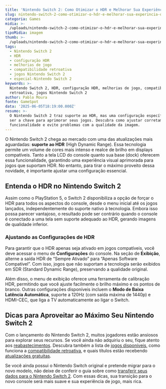 ```yaml
---
title: 'Nintendo Switch 2: Como Otimizar o HDR e Melhorar Sua Experiência de Jogo'
slug: nintendo-switch-2-como-otimizar-o-hdr-e-melhorar-sua-experincia-de-jogo
categoria: Games
midia: >-
  /uploads/nintendo-switch-2-como-otimizar-o-hdr-e-melhorar-sua-experincia-de-jogo-thumb.jpg
tipoMidia: imagem
thumb: >-
  /uploads/nintendo-switch-2-como-otimizar-o-hdr-e-melhorar-sua-experincia-de-jogo-thumb.jpg
tags:
  - Nintendo Switch 2
  - HDR
  - configuração HDR
  - melhorias de jogo
  - compatibilidade retroativa
  - jogos Nintendo Switch 2
  - especial-Nintendo Switch 2
keywords: >-
  Nintendo Switch 2, HDR, configuração HDR, melhorias de jogo, compatibilidade
  retroativa, jogos Nintendo Switch 2
author: Pablo Moura
fonte: GameSpot
data: '2025-06-05T18:19:00.000Z'
resumo: >-
  O Nintendo Switch 2 traz suporte ao HDR, mas uma configuração específica pode
  ser a chave para aprimorar seus jogos. Descubra como ajustar corretamente essa
  funcionalidade e evite problemas com a qualidade da imagem.
---
```


O Nintendo Switch 2 chega ao mercado com uma das atualizações mais aguardadas: **suporte ao HDR** (High Dynamic Range). Essa tecnologia permite um volume de cores mais intenso e realce de brilho em displays compatíveis. Tanto a tela LCD do console quanto sua base (dock) oferecem essa funcionalidade, garantindo uma experiência visual aprimorada para jogos que suportam HDR. No entanto, para tirar o máximo proveito dessa novidade, é importante ajustar uma configuração essencial.

## Entenda o HDR no Nintendo Switch 2

Assim como o PlayStation 5, o Switch 2 disponibiliza a opção de forçar o HDR para todos os aspectos do console, desde o menu inicial até os jogos lançados, independentemente do suporte nativo à tecnologia. Embora isso possa parecer vantajoso, o resultado pode ser contrário quando o console é conectado a uma tela sem suporte adequado ao HDR, gerando imagens de qualidade inferior.

### Ajustando as Configurações de HDR

Para garantir que o HDR apenas seja ativado em jogos compatíveis, você deve acessar o menu de **Configurações** do console. Na seção de **Exibição**, alterne a saída HDR de “Sempre Ativado” para “Apenas Software Compatível”. Com isso, jogos que não suportam a tecnologia serão exibidos em SDR (Standard Dynamic Range), preservando a qualidade original.

Além disso, o menu de exibição oferece uma ferramenta de calibração HDR, permitindo que você ajuste facilmente o brilho máximo e os pontos de branco. Outras configurações disponíveis incluem o **Modo de Baixa Latência Automática**, suporte a 120Hz (com saída máxima de 1440p) e HDMI-CEC, que liga a TV automaticamente ao ligar o Switch.

## Dicas para Aproveitar ao Máximo Seu Nintendo Switch 2

Com o lançamento do Nintendo Switch 2, muitos jogadores estão ansiosos para explorar seus recursos. Se você ainda não adquiriu o seu, fique atento aos [reabastecimentos](https://www.gamespot.com/articles/nintendo-switch-2-restock-launch-week-buying-guide-major-retailers-walmart-target-best-buy/1100-6531967/). Descubra também a lista de [jogos disponíveis](https://www.gamespot.com/gallery/all-the-nintendo-switch-2-games/2900-6128/), como funciona a [compatibilidade retroativa](https://www.gamespot.com/articles/is-the-nintendo-switch-2-backwards-compatible/1100-6527615/), e quais títulos estão recebendo [atualizações gratuitas](https://www.gamespot.com/gallery/all-free-nintendo-switch-2-game-updates-changes/2900-6591/).

Se você ainda possui o Nintendo Switch original e pretende migrar para o novo modelo, não deixe de conferir o guia sobre como [transferir seus dados para o Nintendo Switch 2](https://www.gamespot.com/articles/how-to-transfer-your-nintendo-account-to-nintendo-switch-2/1100-6532141/). Com essas dicas, sua transição para o novo console será mais suave e sua experiência de jogo, mais rica.
